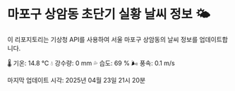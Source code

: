 
# 마포구 상암동 초단기 실황 날씨 정보 🌤️

이 리포지토리는 기상청 API를 사용하여 서울 마포구 상암동의 날씨 정보를 업데이트합니다. 

🌡️ 기온: 14.8 ℃
💧 강수량: 0 mm
💦 습도: 69 %
🌬️ 풍속: 0.1 m/s

마지막 업데이트 시각: 2025년 04월 23일 21시 20분    
